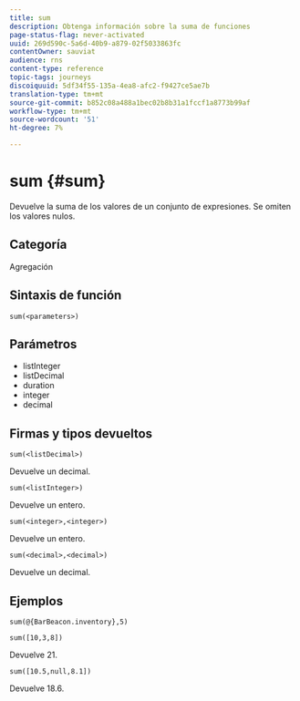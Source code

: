 ```yaml
---
title: sum
description: Obtenga información sobre la suma de funciones
page-status-flag: never-activated
uuid: 269d590c-5a6d-40b9-a879-02f5033863fc
contentOwner: sauviat
audience: rns
content-type: reference
topic-tags: journeys
discoiquuid: 5df34f55-135a-4ea8-afc2-f9427ce5ae7b
translation-type: tm+mt
source-git-commit: b852c08a488a1bec02b8b31a1fccf1a8773b99af
workflow-type: tm+mt
source-wordcount: '51'
ht-degree: 7%

---
```



# sum {#sum}

Devuelve la suma de los valores de un conjunto de expresiones. Se omiten los valores nulos.

## Categoría

Agregación

## Sintaxis de función

`sum(<parameters>)`

## Parámetros

* listInteger
* listDecimal
* duration
* integer
* decimal

## Firmas y tipos devueltos

`sum(<listDecimal>)`

Devuelve un decimal.

`sum(<listInteger>)`

Devuelve un entero.

`sum(<integer>,<integer>)`

Devuelve un entero.

`sum(<decimal>,<decimal>)`

Devuelve un decimal.

## Ejemplos

`sum(@{BarBeacon.inventory},5)`

`sum([10,3,8])`

Devuelve 21.

`sum([10.5,null,8.1])`

Devuelve 18.6.
